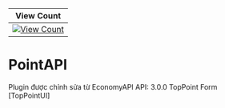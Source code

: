 | View Count |
| :---: |
| [![View Count](http://hits.dwyl.io/ZzKino/PointAPI.svg)](http://hits.dwyl.io/ZzKino/PointAPI.svg) |

# PointAPI
Plugin được chỉnh sửa từ EconomyAPI
API: 3.0.0
TopPoint Form [TopPointUI]
